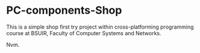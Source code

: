 # PC-components-Shop
This is a simple shop first try project within cross-platforming programming course at BSUIR, Faculty of Computer Systems and Networks.

Nvm.
